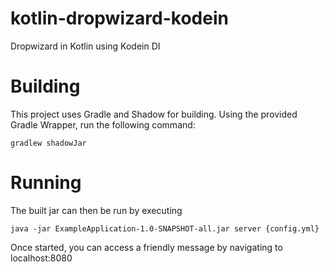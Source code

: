 # kotlin-dropwizard-kodein
Dropwizard in Kotlin using Kodein DI

# Building
This project uses Gradle and Shadow for building. Using the provided Gradle Wrapper, run the following command:
~~~~
gradlew shadowJar
~~~~

# Running
The built jar can then be run by executing
~~~~
java -jar ExampleApplication-1.0-SNAPSHOT-all.jar server {config.yml}
~~~~

Once started, you can access a friendly message by navigating to localhost:8080

